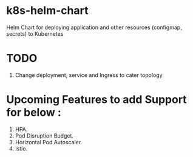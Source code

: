 # k8s-helm-chart
Helm Chart for deploying application and other resources (configmap, secrets) to Kubernetes 



# TODO

1. Change deployment, service and Ingress to cater topology



# Upcoming Features to add Support for below :

1. HPA.
2. Pod Disruption Budget.
3. Horizontal Pod Autoscaler. 
4. Istio.

